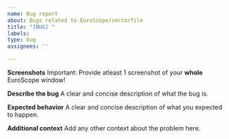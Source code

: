 ```yaml
---
name: Bug report
about: Bugs related to EuroScope/sectorfile
title: "[BUG] "
labels:
type: bug
assignees: ''

---
```


**Screenshots**
Important: Provide atleast 1 screenshot of your **whole** EuroScope window!

**Describe the bug**
A clear and concise description of what the bug is.

**Expected behavior**
A clear and concise description of what you expected to happen.

**Additional context**
Add any other context about the problem here.
